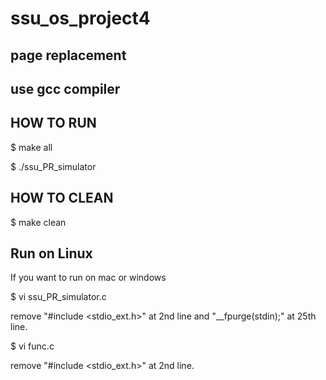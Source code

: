 # ssu_os_project4
## page replacement

## use gcc compiler

## HOW TO RUN

$ make all

$ ./ssu_PR_simulator

## HOW TO CLEAN

$ make clean


## Run on Linux

If you want to run on mac or windows

$ vi ssu_PR_simulator.c

remove "#include <stdio_ext.h>" at 2nd line and "__fpurge(stdin);" at 25th line. 


$ vi func.c

remove "#include <stdio_ext.h>" at 2nd line.
